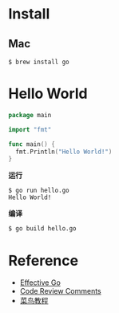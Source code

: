 # Install

## Mac

```shell
$ brew install go
```

# Hello World

```go
package main

import "fmt"

func main() {
  fmt.Println("Hello World!")
}
```

**运行**

```shell
$ go run hello.go
Hello World!
```

**编译**

```shell
$ go build hello.go
```

# Reference

- [Effective Go](https://golang.org/doc/effective_go.html#package-names)
- [Code Review Comments](https://github.com/golang/go/wiki/CodeReviewComments)
- [菜鸟教程](https://www.runoob.com/go/go-tutorial.html)